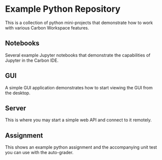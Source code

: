 # Example Python Repository

This is a collection of python mini-projects that demonstrate how to work with various Carbon Workspace features.

## Notebooks

Several example Jupyter notebooks that demonstrate the capabilities of Jupyter in the Carbon IDE.

## GUI

A simple GUI application demonstrates how to start viewing the GUI from the desktop.

## Server 

This is where you may start a simple web API and connect to it remotely.

## Assignment

This shows an example python assignment and the accompanying unit test you can use with the auto-grader. 

